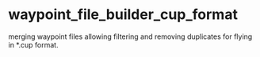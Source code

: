 # waypoint_file_builder_cup_format
merging waypoint files allowing filtering and removing duplicates for flying in *.cup format. 
